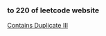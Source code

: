 ### to 220 of leetcode website

[Contains Duplicate III](https://leetcode-cn.com/problems/contains-duplicate-iii/)